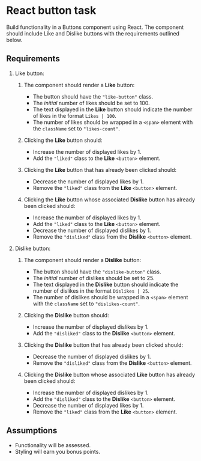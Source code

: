 # React button task

Build functionality in a Buttons component using React. The component should
include Like and Dislike buttons with the requirements outlined below.

## Requirements

1. Like button:

    1. The component should render a **Like** button:

        - The button should have the `"like-button"` class.
        - The _initial_ number of likes should be set to 100.
        - The text displayed in the **Like** button should indicate the number of likes in the format `Likes | 100`.
        - The number of likes should be wrapped in a `<span>` element with the `className` set to `"likes-count"`.

    2. Clicking the **Like** button should:

        - Increase the number of displayed likes by 1.
        - Add the `"liked"` class to the **Like** `<button>` element.

    3. Clicking the **Like** button that has already been clicked should:

        - Decrease the number of displayed likes by 1.
        - Remove the `"liked"` class from the **Like** `<button>` element.

    4. Clicking the **Like** button whose associated **Dislike** button has already been clicked should:

        - Increase the number of displayed likes by 1.
        - Add the `"liked"` class to the **Like** `<button>` element.
        - Decrease the number of displayed dislikes by 1.
        - Remove the `"disliked"` class from the **Dislike** `<button>` element.

2. Dislike button:

    1. The component should render a **Dislike** button:

        - The button should have the `"dislike-button"` class.
        - The _initial_ number of dislikes should be set to 25.
        - The text displayed in the **Dislike** button should indicate the number of dislikes in the format `Dislikes | 25`.
        - The number of dislikes should be wrapped in a `<span>` element with the `className` set to `"dislikes-count"`.

    2. Clicking the **Dislike** button should:

        - Increase the number of displayed dislikes by 1.
        - Add the `"disliked"` class to the **Dislike** `<button>` element.

    3. Clicking the **Dislike** button that has already been clicked should:

        - Decrease the number of displayed dislikes by 1.
        - Remove the `"disliked"` class from the **Dislike** `<button>` element.

    4. Clicking the **Dislike** button whose associated **Like** button has already been clicked should:

        - Increase the number of displayed dislikes by 1.
        - Add the `"disliked"` class to the **Dislike** `<button>` element.
        - Decrease the number of displayed likes by 1.
        - Remove the `"liked"` class from the **Like** `<button>` element.

## Assumptions

- Functionality will be assessed.
- Styling will earn you bonus points.
